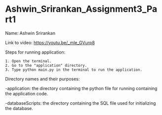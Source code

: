 # Ashwin_Srirankan_Assignment3_Part1
Name: Ashwin Srirankan

Link to video: https://youtu.be/_mle_GVurp8


Steps for running application:

    1. Open the terminal.
    2. Go to the "application" directory.
    3. Type python main.py in the terminal to run the application.


Directory names and their purposes:
    
 -application: the directory containing the python file for running containing the application code.

 -databaseScripts: the directory containing the SQL file used for initializing the database.
